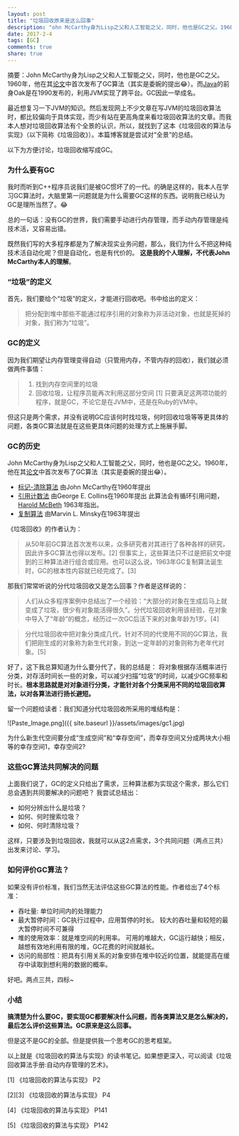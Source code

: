 ```yaml
---
layout: post
title: "垃圾回收原来是这么回事"
description: "ohn McCarthy身为Lisp之父和人工智能之父，同时，他也是GC之父。1960年，他在其论文中首次发布了GC算法（其实是委婉的提出😂）。而Java的前身Oak是在1990发布的，利用JVM实现了跨平台。GC因此一举成名。"
date: 2017-2-4
tags: [GC]
comments: true
share: true
---
```

摘要：John McCarthy身为Lisp之父和人工智能之父，同时，他也是GC之父。1960年，他在其[论文](http://www-formal.stanford.edu/jmc/recursive/node4.html#tex2html8)中首次发布了GC算法（其实是委婉的提出😂）。而[Java](https://zh.wikipedia.org/wiki/Java)的前身Oak是在1990发布的，利用JVM实现了跨平台。GC因此一举成名。

最近想复习一下JVM的知识。然后发现网上不少文章在写JVM的垃圾回收算法时，都比较偏向于具体实现，而少有站在更高角度来看垃圾回收算法的文章。而我本人想对垃圾回收算法有个全景的认识，所以，就找到了这本《垃圾回收的算法与实现》（以下简称《垃圾回收》）。本篇博客就是尝试对“全景”的总结。

以下为方便讨论，垃圾回收缩写成GC。

### 为什么要有GC
我时而听到C++程序员说我们是被GC惯坏了的一代。的确是这样的，我本人在学习GC算法时，大脑里第一问题就是为什么需要GC这样的东西。说明我已经认为GC是理所当然了。😂

总的一句话：没有GC的世界，我们需要手动进行内存管理，而手动内存管理是纯技术活，又容易出错。

既然我们写的大多程序都是为了解决现实业务问题，那么，我们为什么不把这种纯技术活自动化呢？但是自动化，也是有代价的。
**这是我的个人理解，不代表John McCarthy本人的理解**。

### “垃圾”的定义
首先，我们要给个“垃圾”的定义，才能进行回收吧。书中给出的定义：
> 把分配到堆中那些不能通过程序引用的对象称为非活动对象，也就是死掉的对象，我们称为“垃圾”。

### GC的定义
因为我们期望让内存管理变得自动（只管用内存，不管内存的回收），我们就必须做两件事情：
> 1. 找到内存空间里的垃圾
> 2. 回收垃圾，让程序员能再次利用这部分空间 [1]
只要满足这两项功能的程序，就是GC，不论它是在JVM中，还是在Ruby的VM中。

但这只是两个需求，并没有说明GC应该何时找垃圾，何时回收垃圾等等更具体的问题，各类GC算法就是在这些更具体问题的处理方式上施展手脚。

### GC的历史
John McCarthy身为Lisp之父和人工智能之父，同时，他也是GC之父。1960年，他在其[论文](http://www-formal.stanford.edu/jmc/recursive/node4.html#tex2html8)中首次发布了GC算法（其实是委婉的提出😂）。

* [标记-清除算法](http://www-formal.stanford.edu/jmc/recursive/recursive.html) 由John McCarthy在1960年提出
* [引用计数法](http://dl.acm.org/citation.cfm?id=367501&dl=ACM&coll=DL&CFID=895960203&CFTOKEN=65936422) 由George E. Collins在1960年提出
  此算法会有循环引用问题，[Harold McBeth](http://dl.acm.org/citation.cfm?id=367649) 1963年指出。
* [复制算法](http://dl.acm.org/citation.cfm?id=888858) 由Marvin L. Minsky在1963年提出

《垃圾回收》的作者认为：

> 从50年前GC算法首次发布以来，众多研究者对其进行了各种各样的研究，因此许多GC算法也得以发布。[2]
> 但事实上，这些算法只不过是把前文中提到的三种算法进行组合或应用。也可以这么说，1963年GC复制算法诞生时，GC的根本性内容就已经完成了。[3]

那我们常常听说的分代垃圾回收又是怎么回事？作者是这样说的：
> 人们从众多程序案例中总结出了一个经验：“大部分的对象在生成后马上就变成了垃圾，很少有对象能活得很久”。分代垃圾回收利用该经验，在对象中导入了“年龄”的概念，经历过一次GC后活下来的对象年龄为1岁。[4]

> 分代垃圾回收中把对象分类成几代，针对不同的代使用不同的GC算法，我们把刚生成的对象称为新生代对象，到达一定年龄的对象则称为老年代对象。[5]

好了，这下我总算知道为什么要分代了，我的总结是： 将对象根据存活概率进行分类，对存活时间长一些的对象，可以减少扫描“垃圾”的时间，以减少GC频率和时长。**根本思路就是对对象进行分类，才能针对各个分类采用不同的垃圾回收算法，以对各算法进行扬长避短。**

留一个问题给读者：我们知道分代垃圾回收所采用的堆结构是：

![Paste_Image.png]({{ site.baseurl }}/assets/images/gc1.jpg)

为什么新生代空间要分成“生成空间”和“幸存空间”，而幸存空间又分成两块大小相等的幸存空间1，幸存空间2?

### 这些GC算法共同解决的问题
上面我们说了，GC的定义只给出了需求，三种算法都为实现这个需求，那么它们总会遇到共同要解决的问题吧？ 我尝试总结出：

* 如何分辨出什么是垃圾？
* 如何、何时搜索垃圾？
* 如何、何时清除垃圾？

这样，只要涉及到垃圾回收，我就可以从这2点需求，3个共同问题（两点三共）出发来讨论、学习。

### 如何评价GC算法？
如果没有评价标准，我们当然无法评估这些GC算法的性能。作者给出了4个标准：

* 吞吐量: 单位时间内的处理能力
* 最大暂停时间：GC执行过程中，应用暂停的时长。
  较大的吞吐量和较短的最大暂停时间不可兼得
* 堆的使用效率：就是堆空间的利用率。
  可用的堆越大，GC运行越快；相反，越想有效地利用有限的堆，GC花费的时间就越长。
* 访问的局部性：把具有引用关系的对象安排在堆中较近的位置，就能提高在缓存中读取到想利用的数据的概率。

好吧。两点三共，四标~

### 小结
**搞清楚为什么要GC，要实现GC都要解决什么问题，而各类算法又是怎么解决的，最后怎么评价这些算法。GC原来是这么回事。**

但是这不是GC的全部。但是提供我一个思考GC的思考框架。

以上就是《垃圾回收的算法与实现》的读书笔记。如果想更深入，可以阅读《垃圾回收算法手册:自动内存管理的艺术》。


[1] 《垃圾回收的算法与实现》 P2

[2][3] 《垃圾回收的算法与实现》 P4

[4] 《垃圾回收的算法与实现》 P141

[5] 《垃圾回收的算法与实现》 P142